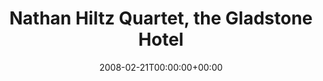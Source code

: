 ---
templateKey: event
guid: 089425ab-6eab-11ea-99c5-002590d1d1b0
date: 2008-02-21T00:00:00+00:00
eventTime: '7-10'
title: Nathan Hiltz Quartet, the Gladstone Hotel
artist: Nathan Hiltz Quartet
city: Toronto
venue: the Gladstone Hotel
group: Tim Shia
guests: Shawn Nykwist, Ross Macintyre
---